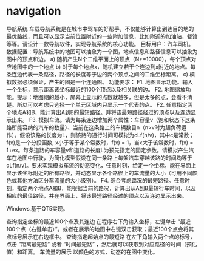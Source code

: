 # navigation
导航系统
车载导航系统是在城市中驾车的好帮手，不仅能够计算出到达目的地的最优路线，而且可以显示当前位置附近的一些附加信息，比如附近的加油站，餐馆等等。请设计一款导航软件，实现导航系统的核心功能。
目标用户：汽车司机。
数据配置：导航系统中的地图可以抽象为一个图，地点信息和路径信息可以抽象为图中的顶点和边。
a)	随机产生N个二维平面上的顶点（N>=10000），每个顶点对应地图中的一个地点
b)	对于每个地点x，随机建立若干个连边到x附近的地点。每条连边代表一条路径，路径的长度等于边的两个顶点之间的二维坐标距离。
c)	模拟数据必须保证，产生的图是一个连通图。
功能要求：
F1. 地图显示功能。输入一个坐标，显示距离该坐标最近的100个顶点以及相关联的边。
F2. 地图缩放功能。提示：地图缩的越小，屏幕上显示的点数就越多，但是太多的点，会看不清楚。所以可以考虑只选择一个单元区域内只显示一个代表的点。
F2. 任意指定两个地点A和B，能计算出A到B的最短路径。并将该最短路径经过的顶点以及连边显示出来。
F3. 模拟车流。请为每条连边增加两个属性：车容量v（饱和状态下这条路所能容纳的汽车的数量）、当前在这条路上的车辆数目n（n>v时为超负荷运作）。假设该路的长度为L，则该路的通行时间可模拟为cLf(n/v)，其中c是常数；f(x)是一个分段函数, x小于等于某个常数时，f(x) = 1，当x大于该常数时，f(x) = 1+ex。每条道路的车容量v和道路的长度L为预先指定的固定参数。请模拟产生汽车在地图中行驶，为简化模型假设在同一条路上每架汽车穿越该路的时间均等于cLf(n/v)。要求实现模拟车流的动态变化，任意时刻，给定一个坐标，能在界面上显示该坐标附近的所有路径，并动态显示各个路径上的车流量的大小（可用不同颜色或其他方法区分车流量的大小级别）。
F4. 综合考虑路况的最短路径。任意时刻，指定两个地点A和B，能根据当前的路况，计算出从A到B最短行车时间，以及相应的最佳路径，并在界面上，将该最短路径经过的顶点以及连边显示出来。

Windows,基于QT5实现。

查询指定坐标的最近100个点及其连边
在程序右下角输入坐标，左键单击 “最近100个点（右键单击）”。或者在展示的地图中右键双击获取；最近100个点会将其点标号展示在右边框中。
查询指定起始点的最短路
在左下角输入两个点的标号，点击 ”距离最短路“ 或者 “时间最短路” ，然后就可以获取到对应路径的时间（预估值）和距离。
车流量的展示
以颜色的方式，动态的在图中变化。
